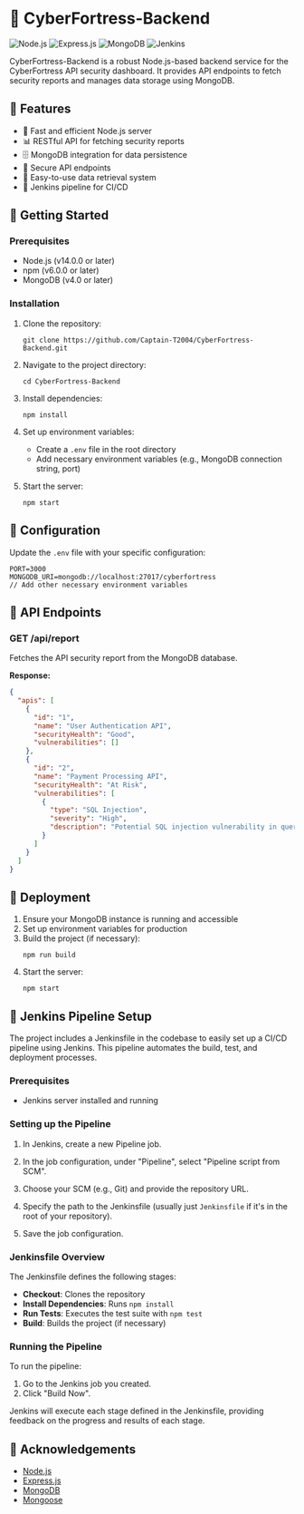 # 🏰 CyberFortress-Backend

![Node.js](https://img.shields.io/badge/Node.js-43853D?style=for-the-badge&logo=node.js&logoColor=white)
![Express.js](https://img.shields.io/badge/Express.js-404D59?style=for-the-badge)
![MongoDB](https://img.shields.io/badge/MongoDB-4EA94B?style=for-the-badge&logo=mongodb&logoColor=white)
![Jenkins](https://img.shields.io/badge/Jenkins-D24939?style=for-the-badge&logo=Jenkins&logoColor=white)

CyberFortress-Backend is a robust Node.js-based backend service for the CyberFortress API security dashboard. It provides API endpoints to fetch security reports and manages data storage using MongoDB.

## 🌟 Features

- 🚀 Fast and efficient Node.js server
- 📊 RESTful API for fetching security reports
- 🗄️ MongoDB integration for data persistence
- 🔐 Secure API endpoints
- 🔄 Easy-to-use data retrieval system
- 🔄 Jenkins pipeline for CI/CD

## 🚀 Getting Started

### Prerequisites

- Node.js (v14.0.0 or later)
- npm (v6.0.0 or later)
- MongoDB (v4.0 or later)

### Installation

1. Clone the repository:
   ```
   git clone https://github.com/Captain-T2004/CyberFortress-Backend.git
   ```

2. Navigate to the project directory:
   ```
   cd CyberFortress-Backend
   ```

3. Install dependencies:
   ```
   npm install
   ```

4. Set up environment variables:
   - Create a `.env` file in the root directory
   - Add necessary environment variables (e.g., MongoDB connection string, port)

5. Start the server:
   ```
   npm start
   ```

## 🔧 Configuration

Update the `.env` file with your specific configuration:

```
PORT=3000
MONGODB_URI=mongodb://localhost:27017/cyberfortress
// Add other necessary environment variables
```

## 📡 API Endpoints

### GET /api/report

Fetches the API security report from the MongoDB database.

**Response:**
```json
{
  "apis": [
    {
      "id": "1",
      "name": "User Authentication API",
      "securityHealth": "Good",
      "vulnerabilities": []
    },
    {
      "id": "2",
      "name": "Payment Processing API",
      "securityHealth": "At Risk",
      "vulnerabilities": [
        {
          "type": "SQL Injection",
          "severity": "High",
          "description": "Potential SQL injection vulnerability in query parameter"
        }
      ]
    }
  ]
}
```

## 🚢 Deployment

1. Ensure your MongoDB instance is running and accessible
2. Set up environment variables for production
3. Build the project (if necessary):
   ```
   npm run build
   ```
4. Start the server:
   ```
   npm start
   ```

## 🔄 Jenkins Pipeline Setup

The project includes a Jenkinsfile in the codebase to easily set up a CI/CD pipeline using Jenkins. This pipeline automates the build, test, and deployment processes.

### Prerequisites

- Jenkins server installed and running

### Setting up the Pipeline

1. In Jenkins, create a new Pipeline job.

2. In the job configuration, under "Pipeline", select "Pipeline script from SCM".

3. Choose your SCM (e.g., Git) and provide the repository URL.

4. Specify the path to the Jenkinsfile (usually just `Jenkinsfile` if it's in the root of your repository).

5. Save the job configuration.

### Jenkinsfile Overview

The Jenkinsfile defines the following stages:

- **Checkout**: Clones the repository
- **Install Dependencies**: Runs `npm install`
- **Run Tests**: Executes the test suite with `npm test`
- **Build**: Builds the project (if necessary)

### Running the Pipeline

To run the pipeline:

1. Go to the Jenkins job you created.
2. Click "Build Now".

Jenkins will execute each stage defined in the Jenkinsfile, providing feedback on the progress and results of each stage.

## 🙏 Acknowledgements

- [Node.js](https://nodejs.org/)
- [Express.js](https://expressjs.com/)
- [MongoDB](https://www.mongodb.com/)
- [Mongoose](https://mongoosejs.com/)
